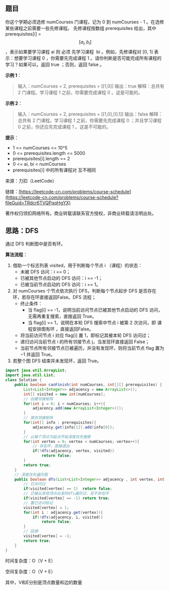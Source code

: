 ## 题目

你这个学期必须选修 numCourses 门课程，记为 0 到 numCourses - 1 。在选修某些课程之前需要一些先修课程。 先修课程按数组 prerequisites 给出，其中 prerequisites[i] =$$[a_{i},b_{i}]$$，表示如果要学习课程 ai 则 必须 先学习课程  bi 。例如，先修课程对 [0, 1] 表示：想要学习课程 0 ，你需要先完成课程 1 。请你判断是否可能完成所有课程的学习？如果可以，返回 true ；否则，返回 false 。

**示例 1**：

>输入：numCourses = 2, prerequisites = [[1,0]]
>输出：true
>解释：总共有 2 门课程。学习课程 1 之前，你需要完成课程 0 。这是可能的。

**示例 2**：

>输入：numCourses = 2, prerequisites = [[1,0],[0,1]]
>输出：false
>解释：总共有 2 门课程。学习课程 1 之前，你需要先完成​课程 0 ；并且学习课程 0 之前，你还应先完成课程 1 。这是不可能的。

**提示**：

* 1 <= numCourses <= 10^5
* 0 <= prerequisites.length <= 5000
* prerequisites[i].length == 2
* 0 <= ai, bi < numCourses
* prerequisites[i] 中的所有课程对 互不相同

来源：力扣（LeetCode）

链接：[https://leetcode-cn.com/problems/course-schedule](https://leetcode-cn.com/problems/course-schedule?fileGuid=TRdcr6TVQPqqHgYX)

著作权归领扣网络所有。商业转载请联系官方授权，非商业转载请注明出处。

## 思路：DFS

通过 DFS 判断图中是否有环。

**算法流程**：

1. 借助一个标志列表 visited，用于判断每个节点 i （课程）的状态：
    * 未被 DFS 访问：i == 0；
    * 已被其他节点启动的 DFS 访问：i == -1；
    * 已被当前节点启动的 DFS 访问：i == 1。
2. 对 numCourses 个节点依次执行 DFS，判断每个节点起步 DFS 是否存在环，若存在环直接返回False。DFS 流程；
    * 终止条件：
        * 当 flag[i] == -1，说明当前访问节点已被其他节点启动的 DFS 访问，无需再重复搜索，直接返回 True。
        * 当 flag[i] == 1，说明在本轮 DFS 搜索中节点 i 被第 2 次访问，即 课程安排图有环 ，直接返回False。
    * 将当前访问节点 i 对应 flag[i] 置 1，即标记其被本轮 DFS 访问过；
    * 递归访问当前节点 i 的所有邻接节点 j，当发现环直接返回 False；
    * 当前节点所有邻接节点已被遍历，并没有发现环，则将当前节点 flag 置为 −1 并返回 True。
3. 若整个图 DFS 结束并未发现环，返回 True。
```java
import java.util.ArrayList;
import java.util.List;
class Solution {
    public boolean canFinish(int numCourses, int[][] prerequisites) {
        List<List<Integer>> adjacency = new ArrayList<>();
        int[] visited = new int[numCourses];
        // 创建邻接矩阵
        for(int i = 0; i < numCourses; i++){
            adjacency.add(new ArrayList<Integer>());
        }
        // 填充邻接矩阵
        for(int[] info : prerequisites){
            adjacency.get(info[1]).add(info[0]);
        }
        // 以每个顶点为起点开始深度优先搜索
        for(int vertex = 0; vertex < numCourses; vertex++){
            // 存在环，直接退出
            if(!dfs(adjacency, vertex, visited))
                return false;
        }
        return true;
    }
    // 深度优先遍历图 
    public boolean dfs(List<List<Integer>> adjacency , int vertex, int[] visited){
        // 已访问过
        if(visited[vertex] == 1)  return false;
        // 已被从其他顶点出发的dfs遍历过，且不存在环
        if(visited[vertex] == -1) return true;
        // 置已访问标记
        visited[vertex] = 1;
        for(int i : adjacency.get(vertex)){
            if(!dfs(adjacency, i, visited))
                return false;
        }
        // 回溯
        visited[vertex] = -1;
        return true;
    }
}
```
时间复杂度：O（V + E）

空间复杂度：O（V + E）

其中，V和E分别是顶点数量和边的数量

